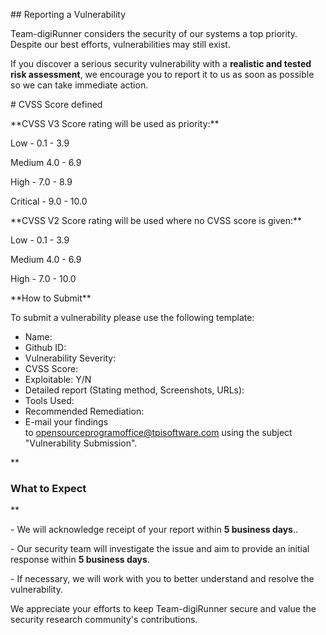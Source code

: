 ﻿\## Reporting a Vulnerability

Team-digiRunner considers the security of our systems a top priority. Despite our best efforts, vulnerabilities may still exist.

If you discover a serious security vulnerability with a **realistic and tested risk assessment**, we encourage you to report it to us as soon as possible so we can take immediate action.



\# CVSS Score defined

\*\*CVSS V3 Score rating will be used as priority:\*\*

Low - 0.1 - 3.9

Medium 4.0 - 6.9

High - 7.0 - 8.9

Critical - 9.0 - 10.0


\*\*CVSS V2 Score rating will be used where no CVSS score is given:\*\*

Low - 0.1 - 3.9

Medium 4.0 - 6.9

High - 7.0 - 10.0

\*\*How to Submit\*\*

To submit a vulnerability please use the following template:

- Name:
- Github ID:
- Vulnerability Severity:
- CVSS Score:
- Exploitable: Y/N
- Detailed report (Stating method, Screenshots, URLs):
- Tools Used:
- Recommended Remediation:
- E-mail your findings to opensourceprogramoffice@tpisoftware.com using the subject "Vulnerability Submission".


\*\*
### **What to Expect**
\*\*

\- We will acknowledge receipt of your report within **5 business days**..

\- Our security team will investigate the issue and aim to provide an initial response within **5 business days**.

\- If necessary, we will work with you to better understand and resolve the vulnerability.



We appreciate your efforts to keep Team-digiRunner secure and value the security research community's contributions.
